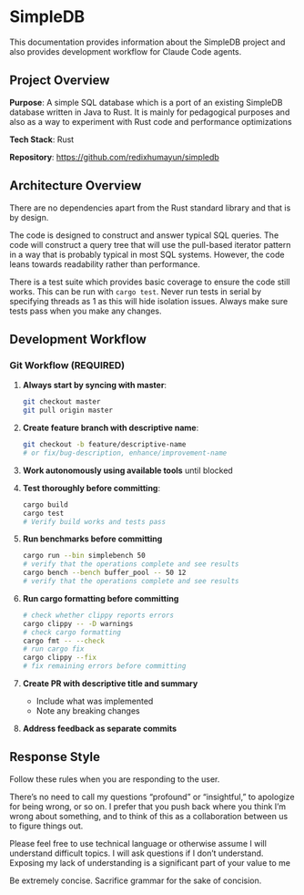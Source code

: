 # SimpleDB

This documentation provides information about the SimpleDB project and also provides development workflow for Claude Code agents.

## Project Overview

**Purpose**: A simple SQL database which is a port of an existing SimpleDB database written in Java to Rust. It is mainly for pedagogical purposes and also as a way to experiment with Rust code and performance optimizations

**Tech Stack**: Rust

**Repository**: https://github.com/redixhumayun/simpledb

## Architecture Overview

There are no dependencies apart from the Rust standard library and that is by design.

The code is designed to construct and answer typical SQL queries. The code will construct a query tree that will use the pull-based iterator pattern in a way that is probably typical in most SQL systems. However, the code leans towards readability rather than performance.

There is a test suite which provides basic coverage to ensure the code still works. This can be run with `cargo test`. Never run tests in serial by specifying threads as 1 as this will hide isolation issues. Always make sure tests pass when you make any changes.

## Development Workflow

### Git Workflow (REQUIRED)
1. **Always start by syncing with master**:
   ```bash
   git checkout master
   git pull origin master
   ```

2. **Create feature branch with descriptive name**:
   ```bash
   git checkout -b feature/descriptive-name
   # or fix/bug-description, enhance/improvement-name
   ```

3. **Work autonomously using available tools** until blocked

4. **Test thoroughly before committing**:
   ```bash
   cargo build
   cargo test
   # Verify build works and tests pass
   ```

5. **Run benchmarks before committing**
   ```bash
   cargo run --bin simplebench 50
   # verify that the operations complete and see results
   cargo bench --bench buffer_pool -- 50 12
   # verify that the operations complete and see results
   ```

6. **Run cargo formatting before committing**
   ```bash
   # check whether clippy reports errors
   cargo clippy -- -D warnings
   # check cargo formatting
   cargo fmt -- --check
   # run cargo fix
   cargo clippy --fix
   # fix remaining errors before committing
   ```

7. **Create PR with descriptive title and summary**
   - Include what was implemented
   - Note any breaking changes

8. **Address feedback as separate commits**

## Response Style

Follow these rules when you are responding to the user.

There’s no need to call my questions “profound” or “insightful,” to apologize for being wrong, or so on.  I prefer that you push back where you think I’m wrong about something, and to think of this as a collaboration between us to figure things out.

Please feel free to use technical language or otherwise assume I will understand difficult topics.  I will ask questions if I don’t understand.  Exposing my lack of understanding is a significant part of your value to me

Be extremely concise. Sacrifice grammar for the sake of concision.